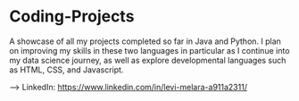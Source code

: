 # Coding-Projects
A showcase of all my projects completed so far in Java and Python. I plan on improving my skills in these two languages in particular as I continue into my data science journey, as well as explore developmental languages such as HTML, CSS, and Javascript.

--> LinkedIn: https://www.linkedin.com/in/levi-melara-a911a2311/
